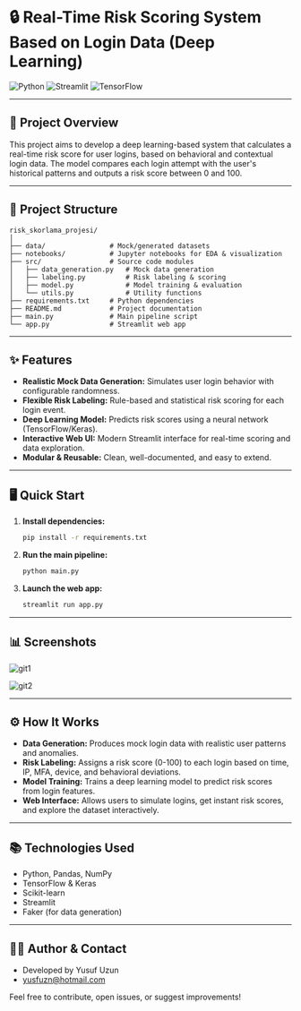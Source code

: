 # 🔒 Real-Time Risk Scoring System Based on Login Data (Deep Learning)

![Python](https://img.shields.io/badge/Python-3.8%2B-blue?logo=python)
![Streamlit](https://img.shields.io/badge/Streamlit-Enabled-brightgreen?logo=streamlit)
![TensorFlow](https://img.shields.io/badge/TensorFlow-2.x-orange?logo=tensorflow)

---

## 🚀 Project Overview
This project aims to develop a deep learning-based system that calculates a real-time risk score for user logins, based on behavioral and contextual login data. The model compares each login attempt with the user's historical patterns and outputs a risk score between 0 and 100.

---

## 📁 Project Structure
```
risk_skorlama_projesi/
│
├── data/                # Mock/generated datasets
├── notebooks/           # Jupyter notebooks for EDA & visualization
├── src/                 # Source code modules
│   ├── data_generation.py   # Mock data generation
│   ├── labeling.py          # Risk labeling & scoring
│   ├── model.py             # Model training & evaluation
│   └── utils.py             # Utility functions
├── requirements.txt     # Python dependencies
├── README.md            # Project documentation
├── main.py              # Main pipeline script
└── app.py               # Streamlit web app
```

---

## ✨ Features
- **Realistic Mock Data Generation:** Simulates user login behavior with configurable randomness.
- **Flexible Risk Labeling:** Rule-based and statistical risk scoring for each login event.
- **Deep Learning Model:** Predicts risk scores using a neural network (TensorFlow/Keras).
- **Interactive Web UI:** Modern Streamlit interface for real-time scoring and data exploration.
- **Modular & Reusable:** Clean, well-documented, and easy to extend.

---

## 🖥️ Quick Start
1. **Install dependencies:**
   ```bash
   pip install -r requirements.txt
   ```
2. **Run the main pipeline:**
   ```bash
   python main.py
   ```
3. **Launch the web app:**
   ```bash
   streamlit run app.py
   ```

---

## 📊 Screenshots

![git1](https://github.com/user-attachments/assets/6f488c6f-e1db-48ae-9efe-b0f013387314)

![git2](https://github.com/user-attachments/assets/9c48ae27-ae27-4da9-970c-957d07b736cc)

---

## ⚙️ How It Works
- **Data Generation:** Produces mock login data with realistic user patterns and anomalies.
- **Risk Labeling:** Assigns a risk score (0-100) to each login based on time, IP, MFA, device, and behavioral deviations.
- **Model Training:** Trains a deep learning model to predict risk scores from login features.
- **Web Interface:** Allows users to simulate logins, get instant risk scores, and explore the dataset interactively.

---

## 📚 Technologies Used
- Python, Pandas, NumPy
- TensorFlow & Keras
- Scikit-learn
- Streamlit
- Faker (for data generation)

---


## 🙋‍♂️ Author & Contact
- Developed by Yusuf Uzun
- yusfuzn@hotmail.com

Feel free to contribute, open issues, or suggest improvements!
